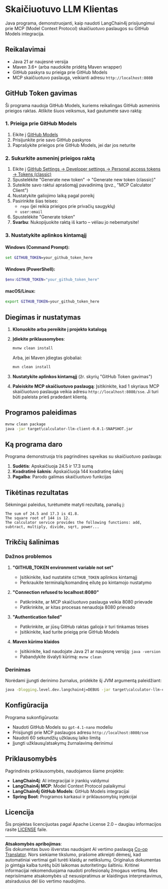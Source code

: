 <!--
CO_OP_TRANSLATOR_METADATA:
{
  "original_hash": "ac2459c0d5cc823922e3d9240a95028c",
  "translation_date": "2025-08-26T16:47:49+00:00",
  "source_file": "03-GettingStarted/03-llm-client/solution/java/README.md",
  "language_code": "lt"
}
-->
# Skaičiuotuvo LLM Klientas

Java programa, demonstruojanti, kaip naudoti LangChain4j prisijungimui prie MCP (Model Context Protocol) skaičiuotuvo paslaugos su GitHub Models integracija.

## Reikalavimai

- Java 21 ar naujesnė versija
- Maven 3.6+ (arba naudokite pridėtą Maven wrapper)
- GitHub paskyra su prieiga prie GitHub Models
- MCP skaičiuotuvo paslauga, veikianti adresu `http://localhost:8080`

## GitHub Token gavimas

Ši programa naudoja GitHub Models, kuriems reikalingas GitHub asmeninis prieigos raktas. Atlikite šiuos veiksmus, kad gautumėte savo raktą:

### 1. Prieiga prie GitHub Models
1. Eikite į [GitHub Models](https://github.com/marketplace/models)
2. Prisijunkite prie savo GitHub paskyros
3. Paprašykite prieigos prie GitHub Models, jei dar jos neturite

### 2. Sukurkite asmeninį prieigos raktą
1. Eikite į [GitHub Settings → Developer settings → Personal access tokens → Tokens (classic)](https://github.com/settings/tokens)
2. Spustelėkite "Generate new token" → "Generate new token (classic)"
3. Suteikite savo raktui aprašomąjį pavadinimą (pvz., "MCP Calculator Client")
4. Nustatykite galiojimo laiką pagal poreikį
5. Pasirinkite šias teises:
   - `repo` (jei reikia prieigos prie privačių saugyklų)
   - `user:email`
6. Spustelėkite "Generate token"
7. **Svarbu**: Nukopijuokite raktą iš karto – vėliau jo nebematysite!

### 3. Nustatykite aplinkos kintamąjį

#### Windows (Command Prompt):
```cmd
set GITHUB_TOKEN=your_github_token_here
```

#### Windows (PowerShell):
```powershell
$env:GITHUB_TOKEN="your_github_token_here"
```

#### macOS/Linux:
```bash
export GITHUB_TOKEN=your_github_token_here
```

## Diegimas ir nustatymas

1. **Klonuokite arba pereikite į projekto katalogą**

2. **Įdiekite priklausomybes**:
   ```cmd
   mvnw clean install
   ```
   Arba, jei Maven įdiegtas globaliai:
   ```cmd
   mvn clean install
   ```

3. **Nustatykite aplinkos kintamąjį** (žr. skyrių "GitHub Token gavimas")

4. **Paleiskite MCP skaičiuotuvo paslaugą**:
   Įsitikinkite, kad 1 skyriaus MCP skaičiuotuvo paslauga veikia adresu `http://localhost:8080/sse`. Ji turi būti paleista prieš pradedant klientą.

## Programos paleidimas

```cmd
mvnw clean package
java -jar target\calculator-llm-client-0.0.1-SNAPSHOT.jar
```

## Ką programa daro

Programa demonstruoja tris pagrindines sąveikas su skaičiuotuvo paslauga:

1. **Sudėtis**: Apskaičiuoja 24.5 ir 17.3 sumą
2. **Kvadratinė šaknis**: Apskaičiuoja 144 kvadratinę šaknį
3. **Pagalba**: Parodo galimas skaičiuotuvo funkcijas

## Tikėtinas rezultatas

Sėkmingai paleidus, turėtumėte matyti rezultatą, panašų į:

```
The sum of 24.5 and 17.3 is 41.8.
The square root of 144 is 12.
The calculator service provides the following functions: add, subtract, multiply, divide, sqrt, power...
```

## Trikčių šalinimas

### Dažnos problemos

1. **"GITHUB_TOKEN environment variable not set"**
   - Įsitikinkite, kad nustatėte `GITHUB_TOKEN` aplinkos kintamąjį
   - Perkraukite terminalą/komandinę eilutę po kintamojo nustatymo

2. **"Connection refused to localhost:8080"**
   - Patikrinkite, ar MCP skaičiuotuvo paslauga veikia 8080 prievade
   - Patikrinkite, ar kitas procesas nenaudoja 8080 prievado

3. **"Authentication failed"**
   - Patikrinkite, ar jūsų GitHub raktas galioja ir turi tinkamas teises
   - Įsitikinkite, kad turite prieigą prie GitHub Models

4. **Maven kūrimo klaidos**
   - Įsitikinkite, kad naudojate Java 21 ar naujesnę versiją: `java -version`
   - Pabandykite išvalyti kūrimą: `mvnw clean`

### Derinimas

Norėdami įjungti derinimo žurnalus, pridėkite šį JVM argumentą paleidžiant:
```cmd
java -Dlogging.level.dev.langchain4j=DEBUG -jar target\calculator-llm-client-0.0.1-SNAPSHOT.jar
```

## Konfigūracija

Programa sukonfigūruota:
- Naudoti GitHub Models su `gpt-4.1-nano` modeliu
- Prisijungti prie MCP paslaugos adresu `http://localhost:8080/sse`
- Naudoti 60 sekundžių užklausų laiko limitą
- Įjungti užklausų/atsakymų žurnalavimą derinimui

## Priklausomybės

Pagrindinės priklausomybės, naudojamos šiame projekte:
- **LangChain4j**: AI integracijai ir įrankių valdymui
- **LangChain4j MCP**: Model Context Protocol palaikymui
- **LangChain4j GitHub Models**: GitHub Models integracijai
- **Spring Boot**: Programos karkasui ir priklausomybių injekcijai

## Licencija

Šis projektas licencijuotas pagal Apache License 2.0 – daugiau informacijos rasite [LICENSE](../../../../../../03-GettingStarted/03-llm-client/solution/java/LICENSE) faile.

---

**Atsakomybės apribojimas**:  
Šis dokumentas buvo išverstas naudojant AI vertimo paslaugą [Co-op Translator](https://github.com/Azure/co-op-translator). Nors siekiame tikslumo, prašome atkreipti dėmesį, kad automatiniai vertimai gali turėti klaidų ar netikslumų. Originalus dokumentas jo gimtąja kalba turėtų būti laikomas autoritetingu šaltiniu. Kritinei informacijai rekomenduojama naudoti profesionalų žmogaus vertimą. Mes neprisiimame atsakomybės už nesusipratimus ar klaidingus interpretavimus, atsiradusius dėl šio vertimo naudojimo.